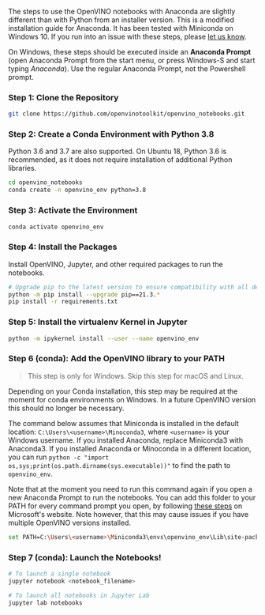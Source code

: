 The steps to use the OpenVINO notebooks with Anaconda are slightly different than with Python from an installer version. This is a modified installation guide for Anaconda. It has been tested with Miniconda on Windows 10. If you run into an issue with these steps, please [let us know](https://github.com/openvinotoolkit/openvino_notebooks/discussions).

On Windows, these steps should be executed inside an **Anaconda Prompt** (open Anaconda Prompt from the start menu, or press Windows-S and start typing *Anaconda*). Use the regular Anaconda Prompt, not the Powershell prompt.

### Step 1: Clone the Repository

```bash
git clone https://github.com/openvinotoolkit/openvino_notebooks.git
```

### Step 2: Create a Conda Environment with Python 3.8

Python 3.6 and 3.7 are also supported. On Ubuntu 18, Python 3.6 is recommended, as it does not require installation of additional Python libraries.

```bash
cd openvino_notebooks
conda create -n openvino_env python=3.8
```

### Step 3: Activate the Environment

```bash
conda activate openvino_env
```

### Step 4: Install the Packages

Install OpenVINO, Jupyter, and other required packages to run the notebooks. 

```bash
# Upgrade pip to the latest version to ensure compatibility with all dependencies
python -m pip install --upgrade pip==21.3.*
pip install -r requirements.txt
```

### Step 5: Install the virtualenv Kernel in Jupyter

```bash
python -m ipykernel install --user --name openvino_env
```

### Step 6 (conda): Add the OpenVINO library to your PATH

> This step is only for Windows. Skip this step for macOS and Linux.

Depending on your Conda installation, this step may be required at the moment for conda environments on Windows. In a future OpenVINO version this should no longer be necessary.

The command below assumes that Miniconda is installed in the default location: `C:\Users\<username>\Minoconda3`, where `<username>` is your Windows username. If you installed Anaconda, replace Miniconda3 with Anaconda3. If you installed Anaconda or Minoconda in a different location, you can run `python -c "import os,sys;print(os.path.dirname(sys.executable))"` to find the path to `openvino_env`.

Note that at the moment you need to run this command again if you open a new Anaconda Prompt to run the notebooks. You can add this folder to your PATH for every command prompt you open, by following [these steps](https://docs.microsoft.com/en-us/previous-versions/office/developer/sharepoint-2010/ee537574(v=office.14)) on Microsoft's website. Note however, that this may cause issues if you have multiple OpenVINO versions installed.

```bash
set PATH=C:\Users\<username>\Miniconda3\envs\openvino_env\Lib\site-packages\openvino\libs;%PATH%                           
```

### Step 7 (conda): Launch the Notebooks!

```bash
# To launch a single notebook
jupyter notebook <notebook_filename>

# To launch all notebooks in Jupyter Lab
jupyter lab notebooks
```

